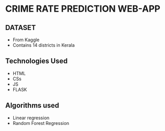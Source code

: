 # CRIME RATE PREDICTION WEB-APP

## DATASET
  - From Kaggle
  - Contains 14 districts in Kerala

## Technologies Used

  - HTML
  - CSs
  - JS
  - FLASK

## Algorithms used

  - Linear regression
  - Random Forest Regression
